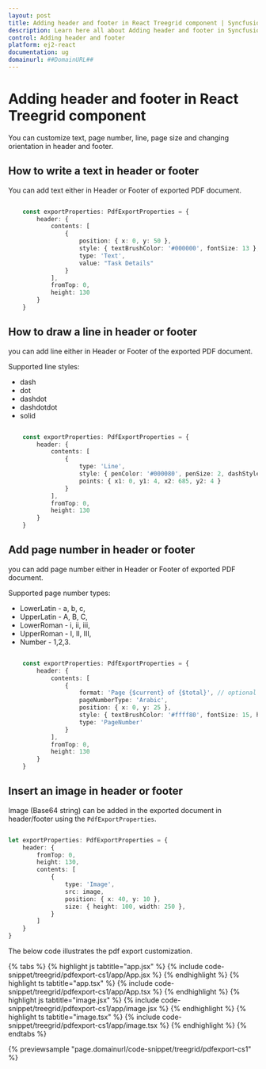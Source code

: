 ```yaml
---
layout: post
title: Adding header and footer in React Treegrid component | Syncfusion
description: Learn here all about Adding header and footer in Syncfusion React Treegrid component of Syncfusion Essential JS 2 and more.
control: Adding header and footer 
platform: ej2-react
documentation: ug
domainurl: ##DomainURL##
---
```


# Adding header and footer in React Treegrid component

You can customize text, page number, line, page size and changing orientation in header and footer.

## How to write a text in header or footer

You can add text either in Header or Footer of exported PDF document.

```ts

    const exportProperties: PdfExportProperties = {
        header: {
            contents: [
                {
                    position: { x: 0, y: 50 },
                    style: { textBrushColor: '#000000', fontSize: 13 },
                    type: 'Text',
                    value: "Task Details"
                }
            ],
            fromTop: 0,
            height: 130
        }
    }

```

## How to draw a line in header or footer

you can add line either in Header or Footer of the exported PDF document.

Supported line styles:

* dash
* dot
* dashdot
* dashdotdot
* solid

```ts

    const exportProperties: PdfExportProperties = {
        header: {
            contents: [
                {
                    type: 'Line',
                    style: { penColor: '#000080', penSize: 2, dashStyle: 'Solid' },
                    points: { x1: 0, y1: 4, x2: 685, y2: 4 }
                }
            ],
            fromTop: 0,
            height: 130
        }
    }

```

## Add page number in header or footer

you can add page number either in Header or Footer of exported PDF document.

Supported page number types:

* LowerLatin - a, b, c,
* UpperLatin - A, B, C,
* LowerRoman - i, ii, iii,
* UpperRoman - I, II, III,
* Number - 1,2,3.

```ts

    const exportProperties: PdfExportProperties = {
        header: {
            contents: [
                {
                    format: 'Page {$current} of {$total}', // optional
                    pageNumberType: 'Arabic',
                    position: { x: 0, y: 25 },
                    style: { textBrushColor: '#ffff80', fontSize: 15, hAlign: 'Center' },
                    type: 'PageNumber'
                }
            ],
            fromTop: 0,
            height: 130
        }
    }

```

## Insert an image in header or footer

Image (Base64 string) can be added in the exported document in header/footer using the `PdfExportProperties`.

```ts

let exportProperties: PdfExportProperties = {
    header: {
        fromTop: 0,
        height: 130,
        contents: [
            {
                type: 'Image',
                src: image,
                position: { x: 40, y: 10 },
                size: { height: 100, width: 250 },
            }
        ]
    }
}

```

The below code illustrates the pdf export customization.

{% tabs %}
{% highlight js tabtitle="app.jsx" %}
{% include code-snippet/treegrid/pdfexport-cs1/app/App.jsx %}
{% endhighlight %}
{% highlight ts tabtitle="app.tsx" %}
{% include code-snippet/treegrid/pdfexport-cs1/app/App.tsx %}
{% endhighlight %}
{% highlight js tabtitle="image.jsx" %}
{% include code-snippet/treegrid/pdfexport-cs1/app/image.jsx %}
{% endhighlight %}
{% highlight ts tabtitle="image.tsx" %}
{% include code-snippet/treegrid/pdfexport-cs1/app/image.tsx %}
{% endhighlight %}
{% endtabs %}

 {% previewsample "page.domainurl/code-snippet/treegrid/pdfexport-cs1" %}
